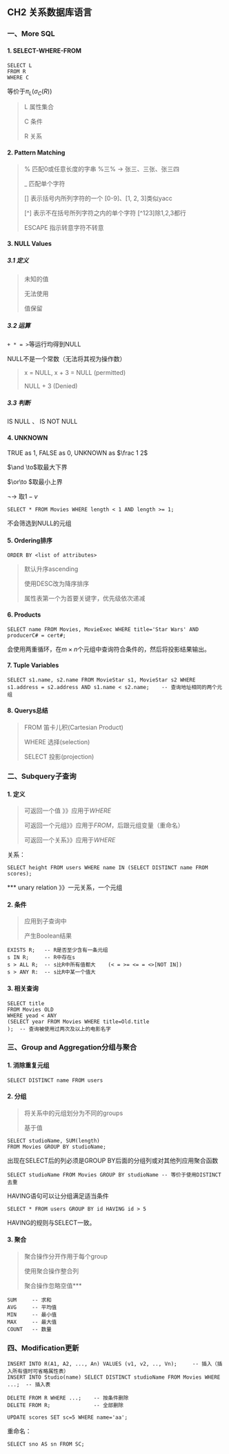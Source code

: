 ## CH2 关系数据库语言

### 一、More SQL

#### 1. SELECT-WHERE-FROM

```postgresql
SELECT L
FROM R
WHERE C
```

等价于$\pi_L(\sigma_C(R))$

>L 属性集合
>
>C 条件
>
>R 关系

#### 2. Pattern Matching

>% 匹配0或任意长度的字串	%三% -> 张三、三张、张三四
>
>_ 匹配单个字符
>
>[] 表示括号内所列字符的一个 [0-9]、[1, 2, 3]类似yacc
>
>[^] 表示不在括号所列字符之内的单个字符 \[^123\]除1,2,3都行
>
>ESCAPE 指示转意字符不转意

#### 3. NULL Values

##### 3.1 定义

>未知的值
>
>无法使用
>
>值保留

##### 3.2 运算

`+ * = >`等运行均得到NULL

NULL不是一个常数（无法将其视为操作数）

>x = NULL, x + 3 = NULL (permitted)
>
>NULL + 3 (Denied)

##### 3.3 判断

IS NULL 、 IS NOT NULL

#### 4. UNKNOWN

TRUE as 1, FALSE as 0, UNKNOWN as $\frac 1 2$

$\and \to$取最大下界

$\or\to $取最小上界

$\neg\to$ 取$1-v$

```postgresql
SELECT * FROM Movies WHERE length < 1 AND length >= 1;
```

不会筛选到NULL的元组

#### 5. Ordering排序

`ORDER BY <list of attributes>`

>默认升序ascending
>
>使用DESC改为降序排序
>
>属性表第一个为首要关键字，优先级依次递减

#### 6. Products

```postgresql
SELECT name FROM Movies, MovieExec WHERE title='Star Wars' AND producerC# = cert#;
```

会使用两重循环，在$m\times n$个元组中查询符合条件的，然后将投影结果输出。

#### 7. Tuple Variables

```postgresql
SELECT s1.name, s2.name FROM MovieStar s1, MovieStar s2 WHERE s1.address = s2.address AND s1.name < s2.name;	-- 查询地址相同的两个元组
```

#### 8. Querys总结

>FROM	笛卡儿积(Cartesian Product)
>
>WHERE 选择(selection)
>
>SELECT 投影(projection)

### 二、Subquery子查询

#### 1. 定义

>可返回一个值 》》应用于*WHERE*
>
>可返回一个元组》》应用于*FROM*，后跟元组变量（重命名）
>
>可返回一个关系》》应用于*WHERE*

关系：

```postgresql
SELECT height FROM users WHERE name IN (SELECT DISTINCT name FROM scores); 
```

*** unary relation 》》一元关系，一个元组

#### 2. 条件

>应用到子查询中
>
>产生Boolean结果

```postgresql
EXISTS R;	-- R是否至少含有一条元组
s IN R;		-- R中存在s
s > ALL R;	-- s比R中所有值都大	(< = >= <= = <>[NOT IN])
s > ANY R:	-- s比R中某一个值大
```

#### 3. 相关查询

```postgresql
SELECT title
FROM Movies OLD
WHERE yead < ANY
(SELECT year FROM Movies WHERE title=Old.title
);	-- 查询被使用过两次及以上的电影名字
```



### 三、Group and Aggregation分组与聚合

#### 1. 消除重复元组

```postgresql
SELECT DISTINCT name FROM users
```

#### 2. 分组

>将关系中的元组划分为不同的groups
>
>基于值

```postgresql
SELECT studioName, SUM(length)
FROM Movies GROUP BY studioName;
```

出现在SELECT后的列必须是GROUP BY后面的分组列或对其他列应用聚合函数

```postgresql
SELECT studioName FROM Movies GROUP BY studioName -- 等价于使用DISTINCT去重
```

HAVING语句可以让分组满足适当条件

```postgresql
SELECT * FROM users GROUP BY id HAVING id > 5
```

HAVING的规则与SELECT一致。

#### 3. 聚合

>聚合操作分开作用于每个group
>
>使用聚合操作整合列
>
>聚合操作忽略空值***

```postgresql
SUM		-- 求和
AVG		-- 平均值
MIN 	-- 最小值
MAX		-- 最大值
COUNT 	-- 数量
```

### 四、Modification更新

```postgresql
INSERT INTO R(A1, A2, ..., An) VALUES (v1, v2, .., Vn);		-- 插入（插入所有值时可省略属性表）
INSERT INTO Studio(name) SELECT DISTINCT studioName FROM Movies WHERE ...;	-- 插入表

DELETE FROM R WHERE ...;	-- 按条件删除
DELETE FROM R;				-- 全部删除

UPDATE scores SET sc=5 WHERE name='aa';
```

重命名：

```postgresql
SELECT sno AS sn FROM SC;
```

